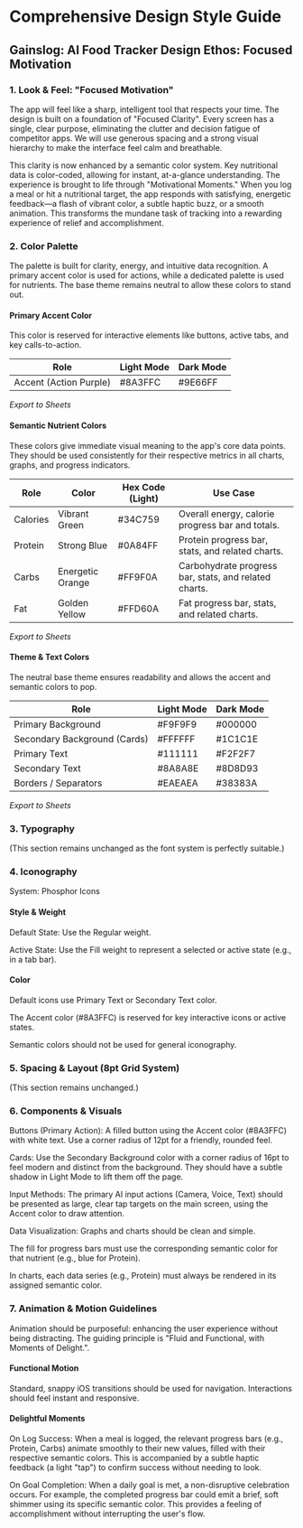# Comprehensive Design Style Guide

## Gainslog: AI Food Tracker Design Ethos: Focused Motivation

### 1. Look & Feel: "Focused Motivation"

The app will feel like a sharp, intelligent tool that respects your time. The design is built on a foundation of "Focused Clarity". Every screen has a single, clear purpose, eliminating the clutter and decision fatigue of competitor apps. We will use generous spacing and a strong visual hierarchy to make the interface feel calm and breathable.

This clarity is now enhanced by a semantic color system. Key nutritional data is color-coded, allowing for instant, at-a-glance understanding. The experience is brought to life through "Motivational Moments." When you log a meal or hit a nutritional target, the app responds with satisfying, energetic feedback—a flash of vibrant color, a subtle haptic buzz, or a smooth animation. This transforms the mundane task of tracking into a rewarding experience of relief and accomplishment.

### 2. Color Palette

The palette is built for clarity, energy, and intuitive data recognition. A primary accent color is used for actions, while a dedicated palette is used for nutrients. The base theme remains neutral to allow these colors to stand out.

#### Primary Accent Color

This color is reserved for interactive elements like buttons, active tabs, and key calls-to-action.

| Role                   | Light Mode | Dark Mode |
| ---------------------- | ---------- | --------- |
| Accent (Action Purple) | #8A3FFC    | #9E66FF   |

_Export to Sheets_

#### Semantic Nutrient Colors

These colors give immediate visual meaning to the app's core data points. They should be used consistently for their respective metrics in all charts, graphs, and progress indicators.

| Role     | Color            | Hex Code (Light) | Use Case                                              |
| -------- | ---------------- | ---------------- | ----------------------------------------------------- |
| Calories | Vibrant Green    | #34C759          | Overall energy, calorie progress bar and totals.      |
| Protein  | Strong Blue      | #0A84FF          | Protein progress bar, stats, and related charts.      |
| Carbs    | Energetic Orange | #FF9F0A          | Carbohydrate progress bar, stats, and related charts. |
| Fat      | Golden Yellow    | #FFD60A          | Fat progress bar, stats, and related charts.          |

_Export to Sheets_

#### Theme & Text Colors

The neutral base theme ensures readability and allows the accent and semantic colors to pop.

| Role                         | Light Mode | Dark Mode |
| ---------------------------- | ---------- | --------- |
| Primary Background           | #F9F9F9    | #000000   |
| Secondary Background (Cards) | #FFFFFF    | #1C1C1E   |
| Primary Text                 | #111111    | #F2F2F7   |
| Secondary Text               | #8A8A8E    | #8D8D93   |
| Borders / Separators         | #EAEAEA    | #38383A   |

_Export to Sheets_

### 3. Typography

(This section remains unchanged as the font system is perfectly suitable.)

### 4. Iconography

System: Phosphor Icons

#### Style & Weight

Default State: Use the Regular weight.

Active State: Use the Fill weight to represent a selected or active state (e.g., in a tab bar).

#### Color

Default icons use Primary Text or Secondary Text color.

The Accent color (#8A3FFC) is reserved for key interactive icons or active states.

Semantic colors should not be used for general iconography.

### 5. Spacing & Layout (8pt Grid System)

(This section remains unchanged.)

### 6. Components & Visuals

Buttons (Primary Action): A filled button using the Accent color (#8A3FFC) with white text. Use a corner radius of 12pt for a friendly, rounded feel.

Cards: Use the Secondary Background color with a corner radius of 16pt to feel modern and distinct from the background. They should have a subtle shadow in Light Mode to lift them off the page.

Input Methods: The primary AI input actions (Camera, Voice, Text) should be presented as large, clear tap targets on the main screen, using the Accent color to draw attention.

Data Visualization: Graphs and charts should be clean and simple.

The fill for progress bars must use the corresponding semantic color for that nutrient (e.g., blue for Protein).

In charts, each data series (e.g., Protein) must always be rendered in its assigned semantic color.

### 7. Animation & Motion Guidelines

Animation should be purposeful: enhancing the user experience without being distracting. The guiding principle is "Fluid and Functional, with Moments of Delight.".

#### Functional Motion

Standard, snappy iOS transitions should be used for navigation. Interactions should feel instant and responsive.

#### Delightful Moments

On Log Success: When a meal is logged, the relevant progress bars (e.g., Protein, Carbs) animate smoothly to their new values, filled with their respective semantic colors. This is accompanied by a subtle haptic feedback (a light "tap") to confirm success without needing to look.

On Goal Completion: When a daily goal is met, a non-disruptive celebration occurs. For example, the completed progress bar could emit a brief, soft shimmer using its specific semantic color. This provides a feeling of accomplishment without interrupting the user's flow.
